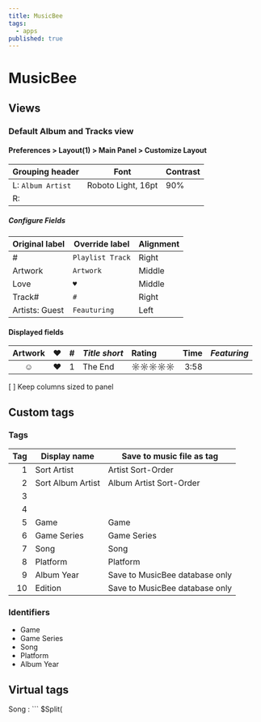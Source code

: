 ```yaml
---
title: MusicBee
tags:
  - apps
published: true
---
```


# MusicBee

## Views

### Default Album and Tracks view


#### Preferences > Layout(1) > Main Panel > Customize Layout

Grouping header | Font | Contrast
----------------|------|----------
L: `Album Artist` | Roboto Light, 16pt | 90%
R:              |      | 






##### Configure Fields

Original label | Override label   | Alignment
---------------|------------------|----------
#              | `Playlist Track` | Right
Artwork        | `Artwork`        | Middle
Love           | `♥`              | Middle
Track#         | ` # `            | Right
Artists: Guest | `Feauturing`     | Left

#### Displayed fields 

 Artwork | ♥ | # | _Title short_ | Rating | Time |  _Featuring_
|:------:|:-:|--:|:--------------|:-------|-----:|:-----------|
    ☺    | ♥ | 1 | The End       | ☼☼☼☼☼  | 3:58 | 


[ ] Keep columns sized to panel 



## Custom tags

### Tags

Tag | Display name  | Save to music file as tag
---:|---------------|------------------------------
1   | Sort Artist   | Artist Sort-Order
2   | Sort Album Artist | Album Artist Sort-Order
3   |  |
4   |  |
5   | Game          | Game
6   | Game Series   | Game Series
7   | Song          | Song
8   | Platform      | Platform 
9   | Album Year    | Save to MusicBee database only
10  | Edition       | Save to MusicBee database only

### Identifiers

* Game
* Game Series
* Song
* Platform
* Album Year

## Virtual tags

Song
: ``` 
  $Split(<Title>," (feat",1)
  ``` 
  
Disc Nr
: ```
  $If($Group(<Disc#>,3)="0-9",$If(<Disc Count>>1,"Disc "<Disc#>$IsNull(<Edition>,," - "),),"Vol. "<Disc#>": "<Grouping>)$IsNull(<Edition>,,<Edition>)
  ``` 


